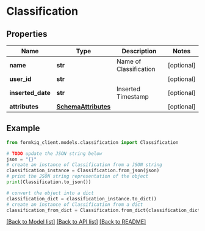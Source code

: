 # Classification


## Properties

Name | Type | Description | Notes
------------ | ------------- | ------------- | -------------
**name** | **str** | Name of Classification | [optional] 
**user_id** | **str** |  | [optional] 
**inserted_date** | **str** | Inserted Timestamp | [optional] 
**attributes** | [**SchemaAttributes**](SchemaAttributes.md) |  | [optional] 

## Example

```python
from formkiq_client.models.classification import Classification

# TODO update the JSON string below
json = "{}"
# create an instance of Classification from a JSON string
classification_instance = Classification.from_json(json)
# print the JSON string representation of the object
print(Classification.to_json())

# convert the object into a dict
classification_dict = classification_instance.to_dict()
# create an instance of Classification from a dict
classification_from_dict = Classification.from_dict(classification_dict)
```
[[Back to Model list]](../README.md#documentation-for-models) [[Back to API list]](../README.md#documentation-for-api-endpoints) [[Back to README]](../README.md)


